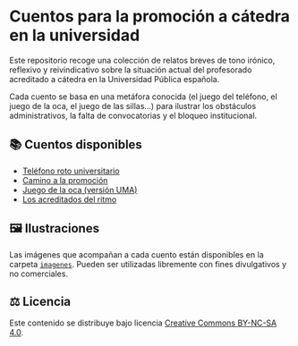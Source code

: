 # Cuentos para la promoción a cátedra en la universidad

Este repositorio recoge una colección de relatos breves de tono irónico, reflexivo y reivindicativo sobre la situación actual del profesorado acreditado a cátedra en la Universidad Pública española.

Cada cuento se basa en una metáfora conocida (el juego del teléfono, el juego de la oca, el juego de las sillas...) para ilustrar los obstáculos administrativos, la falta de convocatorias y el bloqueo institucional.

## 📚 Cuentos disponibles

- [Teléfono roto universitario](cuentos/telefono-roto.md)
- [Camino a la promoción](cuentos/camino-a-la-promocion.md)
- [Juego de la oca (versión UMA)](cuentos/juego-de-la-oca.md)
- [Los acreditados del ritmo](cuentos/los-acreditados-del-ritmo.md)

## 🖼 Ilustraciones

Las imágenes que acompañan a cada cuento están disponibles en la carpeta [`imagenes`](imagenes/). Pueden ser utilizadas libremente con fines divulgativos y no comerciales.

## ⚖️ Licencia

Este contenido se distribuye bajo licencia [Creative Commons BY-NC-SA 4.0](https://creativecommons.org/licenses/by-nc-sa/4.0/).
